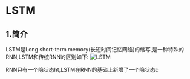 # LSTM
## 1.简介
LSTM是Long short-term memory(长短时间记忆网络)的缩写,是一种特殊的RNN,LSTM和传统RNN的区别如下:
![LSTM](https://pic4.zhimg.com/80/v2-e4f9851cad426dfe4ab1c76209546827_hd.jpg)

RNN只有一个隐状态ht,LSTM在RNN的基础上新增了一个隐状态c
